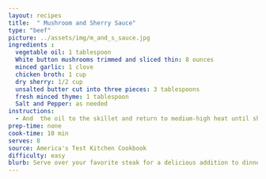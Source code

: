 ```yaml
---
layout: recipes
title:  " Mushroom and Sherry Sauce"
type: "beef"
picture: ../assets/img/m_and_s_sauce.jpg
ingredients :
  vegetable oil: 1 tablespoon
  White button mushrooms trimmed and sliced thin: 8 ounces
  minced garlic: 1 clove
  chicken broth: 1 cup
  dry sherry: 1/2 cup
  unsalted butter cut into three pieces: 3 tablespoons
  fresh minced thyme: 1 tablespoon
  Salt and Pepper: as needed
instructions:
  - And  the oil to the skillet and return to medium-high heat until shimmering. Add the mushrooms and cook until browned, about 10 minutes. Stir in the garlic and cook until fragrant, about 15 seconds. Stir in the broth and sherry, scraping up any brown bits, and simmer until thickened, about five minutes. Stir in any accumulated meat juice. Turn heat to low and whisk in the butter, one piece at a time. Off the heat, stir in the thyme and season with salt and pepper to taste. Spoon sauce over the steaks or chops before serving.
prep-time: none
cook-time: 10 min
serves: 8
source: America's Test Kitchen Cookbook
difficulty: easy
blurb: Serve over your favorite steak for a delicious addition to dinner!
---
```

